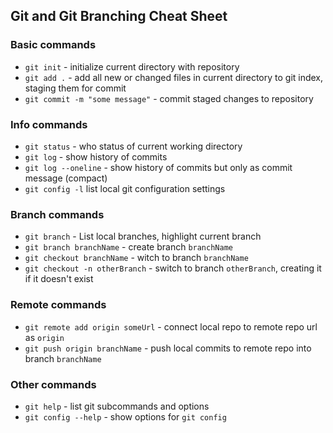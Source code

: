 ## Git and Git Branching Cheat Sheet


### Basic commands
* `git init` - initialize current directory with repository
* `git add .` - add all new  or changed files in current directory to git index, staging them for commit
* `git commit -m "some message"` - commit staged   changes to repository

### Info commands
* `git status` - who status of current working directory
* `git log` - show history of commits
* `git log --oneline` - show history of commits but only as commit message (compact)
* `git config -l` list local git configuration settings


### Branch commands
* `git branch` - List local branches, highlight current branch
* `git branch branchName` - create branch   `branchName`
* `git checkout branchName` - witch to branch  `branchName`
* `git checkout -n otherBranch` - switch to branch `otherBranch`, creating it if it doesn't exist

### Remote commands
* `git remote add origin someUrl` - connect local repo to remote repo   url   as `origin`
* `git push origin branchName` - push local commits to remote repo into branch `branchName`

### Other commands
* `git help` - list git subcommands and options
* `git config --help` - show options for  `git config`
